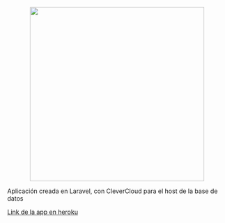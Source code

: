 <p align="center"><a href="https://laravel.com" target="_blank"><img src="https://raw.githubusercontent.com/laravel/art/master/logo-lockup/5%20SVG/2%20CMYK/1%20Full%20Color/laravel-logolockup-cmyk-red.svg" width="400"></a></p>
<p>Aplicación creada en Laravel, con CleverCloud para el host de la base de datos</p>
<p><a href="https://hito2-juansebastian.herokuapp.com/">Link de la app en heroku</a></p>
